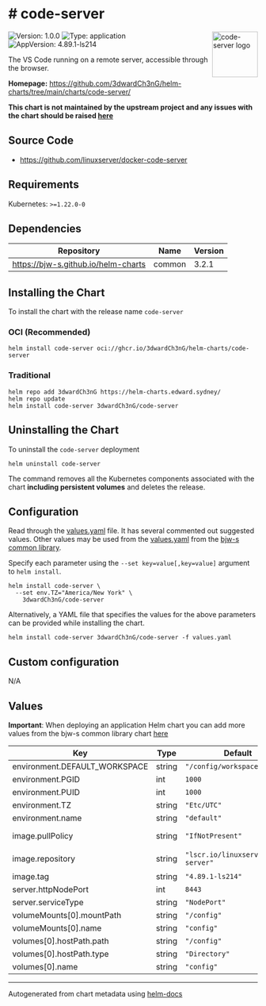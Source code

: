 # # code-server

<img src="https://www.svgrepo.com/download/303535/visual-studio-code-logo.svg" align="right" width="92" alt="code-server logo">

![Version: 1.0.0](https://img.shields.io/badge/Version-1.0.0-informational?style=flat)
![Type: application](https://img.shields.io/badge/Type-application-informational?style=flat)
![AppVersion: 4.89.1-ls214](https://img.shields.io/badge/AppVersion-4.89.1--ls214-informational?style=flat)

The VS Code running on a remote server, accessible through the browser.

**Homepage:** <https://github.com/3dwardCh3nG/helm-charts/tree/main/charts/code-server/>

**This chart is not maintained by the upstream project and any issues with the chart should be raised
[here](https://helm-charts.edward.sydney//issues/new?assignees=3dwardCh3nG&labels=bug&template=bug_report.yaml&name=code-server&version=1.0.0)**

## Source Code

* <https://github.com/linuxserver/docker-code-server>

## Requirements

Kubernetes: `>=1.22.0-0`

## Dependencies

| Repository | Name | Version |
|------------|------|---------|
| <https://bjw-s.github.io/helm-charts> | common | 3.2.1 |

## Installing the Chart

To install the chart with the release name `code-server`

### OCI (Recommended)

```console
helm install code-server oci://ghcr.io/3dwardCh3nG/helm-charts/code-server
```

### Traditional

```console
helm repo add 3dwardCh3nG https://helm-charts.edward.sydney/
helm repo update
helm install code-server 3dwardCh3nG/code-server
```

## Uninstalling the Chart

To uninstall the `code-server` deployment

```console
helm uninstall code-server
```

The command removes all the Kubernetes components associated with the chart **including persistent volumes** and deletes the release.

## Configuration

Read through the [values.yaml](./values.yaml) file. It has several commented out suggested values.
Other values may be used from the [values.yaml](https://github.com/bjw-s/helm-charts/tree/main/charts/library/common/values.yaml) from the [bjw-s common library](https://github.com/bjw-s/helm-charts/tree/main/charts/library/common).

Specify each parameter using the `--set key=value[,key=value]` argument to `helm install`.

```console
helm install code-server \
  --set env.TZ="America/New York" \
    3dwardCh3nG/code-server
```

Alternatively, a YAML file that specifies the values for the above parameters can be provided while installing the chart.

```console
helm install code-server 3dwardCh3nG/code-server -f values.yaml
```

## Custom configuration

N/A

## Values

**Important**: When deploying an application Helm chart you can add more values from the bjw-s common library chart [here](https://github.com/bjw-s/helm-charts/tree/main/charts/library/common)

| Key | Type | Default | Description |
|-----|------|---------|-------------|
| environment.DEFAULT_WORKSPACE | string | `"/config/workspace"` |  |
| environment.PGID | int | `1000` |  |
| environment.PUID | int | `1000` |  |
| environment.TZ | string | `"Etc/UTC"` |  |
| environment.name | string | `"default"` |  |
| image.pullPolicy | string | `"IfNotPresent"` | image pull policy |
| image.repository | string | `"lscr.io/linuxserver/code-server"` | image repository |
| image.tag | string | `"4.89.1-ls214"` | image tag |
| server.httpNodePort | int | `8443` |  |
| server.serviceType | string | `"NodePort"` |  |
| volumeMounts[0].mountPath | string | `"/config"` |  |
| volumeMounts[0].name | string | `"config"` |  |
| volumes[0].hostPath.path | string | `"/config"` |  |
| volumes[0].hostPath.type | string | `"Directory"` |  |
| volumes[0].name | string | `"config"` |  |

---
Autogenerated from chart metadata using [helm-docs](https://github.com/norwoodj/helm-docs)
